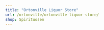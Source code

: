 ```yaml
---
title: "Ortonville Liquor Store"
url: /ortonville/ortonville-liquor-store/
shop: Spirituosen
---
```

